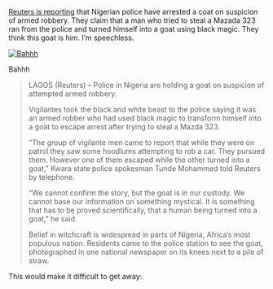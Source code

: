 [Reuters is reporting](http://www.reuters.com/article/newsOne/idUSTRE50M4XT20090124) that Nigerian police have arrested a coat on suspicion of armed robbery. They claim that a man who tried to steal a Mazada 323 ran from the police and turned himself into a goat using black magic. They think this goat is him. I’m speechless.

[![Bahhh](https://i0.wp.com/thoughts.alexseifert.com/wp-content/uploads/2009/01/goat3308-150x122.jpg?resize=150%2C122 "Goat")](http://thoughts.alexseifert.com/2009/01/25/goat-held-as-suspected-armed-robber/goat3308/)

Bahhh

> LAGOS (Reuters) – Police in Nigeria are holding a goat on suspicion of attempted armed robbery.
> 
> Vigilantes took the black and white beast to the police saying it was an armed robber who had used black magic to transform himself into a goat to escape arrest after trying to steal a Mazda 323.
> 
> “The group of vigilante men came to report that while they were on patrol they saw some hoodlums attempting to rob a car. They pursued them. However one of them escaped while the other turned into a goat,” Kwara state police spokesman Tunde Mohammed told Reuters by telephone.
> 
> “We cannot confirm the story, but the goat is in our custody. We cannot base our information on something mystical. It is something that has to be proved scientifically, that a human being turned into a goat,” he said.
> 
> Belief in witchcraft is widespread in parts of Nigeria, Africa’s most populous nation. Residents came to the police station to see the goat, photographed in one national newspaper on its knees next to a pile of straw.

This would make it difficult to get away: